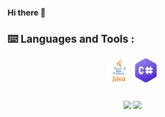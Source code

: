 ### Hi there 👋

## ⌨️ Languages and Tools :
<div align="center">
<img alt="Java" width="50px" src="https://raw.githubusercontent.com/github/explore/80688e429a7d4ef2fca1e82350fe8e3517d3494d/topics/java/java.png" />
<img alt="C#" width="50px" src="https://raw.githubusercontent.com/github/explore/80688e429a7d4ef2fca1e82350fe8e3517d3494d/topics/csharp/csharp.png" />
</div>
<br />
<br />
<div align="center">
<img src="https://github-readme-stats-zeta-wine.vercel.app/api?username=LEFPO&show_icons=true&theme=tokyonight&hide_title=false&include_all_commits=true" width="49%" />
<img src="https://github-readme-streak-stats.herokuapp.com/?user=LEFPO&theme=nightowl&hide_border=true" width="49%" />
</div>
